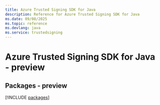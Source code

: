 ```yaml
---
title: Azure Trusted Signing SDK for Java
description: Reference for Azure Trusted Signing SDK for Java
ms.date: 09/08/2025
ms.topic: reference
ms.devlang: java
ms.service: trustedsigning
---
```

# Azure Trusted Signing SDK for Java - preview
## Packages - preview
[!INCLUDE [packages](trusted-signing-index.md)]